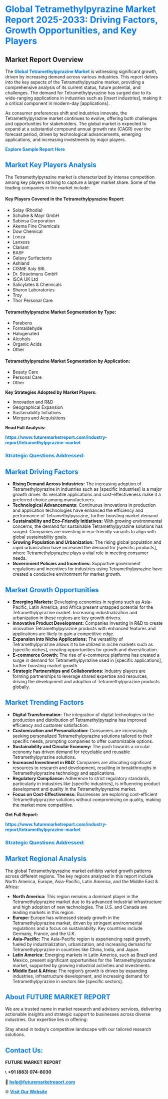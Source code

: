 <h1 style="color: #007BFF;">Global Tetramethylpyrazine Market Report 2025-2033: Driving Factors, Growth Opportunities, and Key Players</h1>

<section id="overview">
<h2>Market Report Overview</h2>
<p>The <a href="https://www.futuremarketreport.com/industry-report/tetramethylpyrazine-market" style="color: #007BFF; text-decoration: none;"><strong>Global Tetramethylpyrazine Market</strong></a> is witnessing significant growth, driven by increasing demand across various industries. This report delves into the key aspects of the Tetramethylpyrazine market, providing a comprehensive analysis of its current status, future potential, and challenges. The demand for Tetramethylpyrazine has surged due to its wide-ranging applications in industries such as [insert industries], making it a critical component in modern-day [applications].</p>
<p>As consumer preferences shift and industries innovate, the Tetramethylpyrazine market continues to evolve, offering both challenges and opportunities for stakeholders. The global market is expected to expand at a substantial compound annual growth rate (CAGR) over the forecast period, driven by technological advancements, emerging applications, and increasing investments by major players.</p>
</section>

<section id="overview">
<p><a href="https://www.futuremarketreport.com/request-sample/reportId=32701" style="color: #007BFF; text-decoration: none;"><strong>Explore Sample Report Here</strong></a></p>
</section>

<section id="key-players">
<h2 style="color: #007BFF;">Market Key Players Analysis</h2>
<p>The Tetramethylpyrazine market is characterized by intense competition among key players striving to capture a larger market share. Some of the leading companies in the market include:</p>
<h4>Key Players Covered in the Tetramethylpyrazine Report:</h4>
<ul><li>Solay (Rhodia)</li><li>Schulke &amp; Mayr GmbH</li><li>Sabinsa Corporation</li><li>Akema Fine Chemicals</li><li>Dow Chemical</li><li>Lonza</li><li>Lanxess</li><li>Clariant</li><li>BASF</li><li>Galaxy Surfactants</li><li>Ashland</li><li>CISME Italy SRL</li><li>Dr. Straetmans GmbH</li><li>ISCA UK Ltd</li><li>Salicylates &amp; Chemicals</li><li>Sharon Laboratories</li><li>Troy</li><li>Thor Personal Care</li></ul>
<h4>Tetramethylpyrazine Market Segmentation by Type:</h4>
<ul><li>Parabens</li><li>Formaldehyde</li><li>Halogenated</li><li>Alcohols</li><li>Organic Acids</li><li>Other</li></ul>

<h4>Tetramethylpyrazine Market Segmentation by Application:</h4>
<ul><li>Beauty Care</li><li>Personal Care</li><li>Other</li></ul>
<p><strong>Key Strategies Adopted by Market Players:</strong></p>
<ul>
<li>Innovation and R&D</li>
<li>Geographical Expansion</li>
<li>Sustainability Initiatives</li>
<li>Mergers and Acquisitions</li>
</ul>
</section>

<section>
<p><strong>Read Full Analysis: </strong></p><a href="https://www.futuremarketreport.com/industry-report/tetramethylpyrazine-market" style="color: #007BFF; text-decoration: none;"><strong>https://www.futuremarketreport.com/industry-report/tetramethylpyrazine-market</strong></a>
<h3 style="color: #007BFF;">Strategic Questions Addressed:</h3>
</section>

<section id="driving-factors">
<h2 style="color: #007BFF;">Market Driving Factors</h2>
<ul>
<li><strong>Rising Demand Across Industries:</strong> The increasing adoption of Tetramethylpyrazine in industries such as [specific industries] is a major growth driver. Its versatile applications and cost-effectiveness make it a preferred choice among manufacturers.</li>
<li><strong>Technological Advancements:</strong> Continuous innovations in production and application technologies have enhanced the efficiency and performance of Tetramethylpyrazine, further boosting market demand.</li>
<li><strong>Sustainability and Eco-Friendly Initiatives:</strong> With growing environmental concerns, the demand for sustainable Tetramethylpyrazine solutions has surged. Companies are investing in eco-friendly variants to align with global sustainability goals.</li>
<li><strong>Growing Population and Urbanization:</strong> The rising global population and rapid urbanization have increased the demand for [specific products], where Tetramethylpyrazine plays a vital role in meeting consumer needs.</li>
<li><strong>Government Policies and Incentives:</strong> Supportive government regulations and incentives for industries using Tetramethylpyrazine have created a conducive environment for market growth.</li>
</ul>
</section>

<section id="growth-opportunities">
<h2 style="color: #007BFF;">Market Growth Opportunities</h2>
<ul>
<li><strong>Emerging Markets:</strong> Developing economies in regions such as Asia-Pacific, Latin America, and Africa present untapped potential for the Tetramethylpyrazine market. Increasing industrialization and urbanization in these regions are key growth drivers.</li>
<li><strong>Innovative Product Development:</strong> Companies investing in R&D to create innovative Tetramethylpyrazine products with enhanced features and applications are likely to gain a competitive edge.</li>
<li><strong>Expansion into Niche Applications:</strong> The versatility of Tetramethylpyrazine allows it to be utilized in niche markets such as [specific niches], creating opportunities for growth and diversification.</li>
<li><strong>E-commerce Growth:</strong> The rise of e-commerce platforms has created a surge in demand for Tetramethylpyrazine used in [specific applications], further boosting market growth.</li>
<li><strong>Strategic Partnerships and Collaborations:</strong> Industry players are forming partnerships to leverage shared expertise and resources, driving the development and adoption of Tetramethylpyrazine products globally.</li>
</ul>
</section>

<section id="trending-factors">
<h2 style="color: #007BFF;">Market Trending Factors</h2>
<ul>
<li><strong>Digital Transformation:</strong> The integration of digital technologies in the production and distribution of Tetramethylpyrazine has improved efficiency and customer satisfaction.</li>
<li><strong>Customization and Personalization:</strong> Consumers are increasingly seeking personalized Tetramethylpyrazine solutions tailored to their specific needs, prompting companies to offer customizable options.</li>
<li><strong>Sustainability and Circular Economy:</strong> The push towards a circular economy has driven demand for recyclable and reusable Tetramethylpyrazine solutions.</li>
<li><strong>Increased Investment in R&D:</strong> Companies are allocating significant resources to research and development, resulting in breakthroughs in Tetramethylpyrazine technology and applications.</li>
<li><strong>Regulatory Compliance:</strong> Adherence to strict regulatory standards, particularly in industries like [specific industries], is influencing product development and quality in the Tetramethylpyrazine market.</li>
<li><strong>Focus on Cost-Effectiveness:</strong> Businesses are exploring cost-efficient Tetramethylpyrazine solutions without compromising on quality, making the market more competitive.</li>
</ul>
</section>

<section>
<p><strong>Get Full Report: </strong></p><a href="https://www.futuremarketreport.com/industry-report/tetramethylpyrazine-market" style="color: #007BFF; text-decoration: none;"><strong>https://www.futuremarketreport.com/industry-report/tetramethylpyrazine-market</strong></a>
<h3 style="color: #007BFF;">Strategic Questions Addressed:</h3>
</section>


<section id="regional-analysis">
<h2 style="color: #007BFF;">Market Regional Analysis</h2>
<p>The global Tetramethylpyrazine market exhibits varied growth patterns across different regions. The key regions analyzed in this report include North America, Europe, Asia-Pacific, Latin America, and the Middle East & Africa:</p>
<ul>
<li><strong>North America:</strong> This region remains a dominant player in the Tetramethylpyrazine market due to its advanced industrial infrastructure and high adoption of new technologies. The U.S. and Canada are leading markets in this region.</li>
<li><strong>Europe:</strong> Europe has witnessed steady growth in the Tetramethylpyrazine market, driven by stringent environmental regulations and a focus on sustainability. Key countries include Germany, France, and the U.K.</li>
<li><strong>Asia-Pacific:</strong> The Asia-Pacific region is experiencing rapid growth, fueled by industrialization, urbanization, and increasing demand for Tetramethylpyrazine in countries like China, India, and Japan.</li>
<li><strong>Latin America:</strong> Emerging markets in Latin America, such as Brazil and Mexico, present significant opportunities for the Tetramethylpyrazine market, supported by growing industrial activities and investments.</li>
<li><strong>Middle East & Africa:</strong> The region’s growth is driven by expanding industries, infrastructure development, and increasing demand for Tetramethylpyrazine in sectors like [specific sectors].</li>
</ul>
</section>

<footer>
<h2 style="color: #007BFF;">About FUTURE MARKET REPORT</h2>
<p>We are a trusted name in market research and advisory services, delivering actionable insights and strategic support to businesses across diverse industries. Our expertise lies in offering:</p>

<p>Stay ahead in today’s competitive landscape with our tailored research solutions.</p>

<h2 style="color: #007BFF;">Contact Us:</h2>
<p><strong>FUTURE MARKET REPORT</strong></p>
<p>📞 <strong>+91 (883) 074-8030</strong></p>
<p>📧 <strong><a href="mailto:help@futuremarketreport.com" style="color: #007BFF;">help@futuremarketreport.com</a></strong></p>
<p>🌐 <strong><a href="https://www.futuremarketreport.com/" style="color: #007BFF;">Visit Our Website</a></strong></p>
</footer>